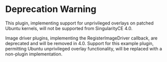 # Deprecation Warning

This plugin, implementing support for unprivileged overlays on patched Ubuntu
kernels, will not be supported from SingularityCE 4.0.

Image driver plugins, implementing the RegisterImageDriver callback, are
deprecated and will be removed in 4.0. Support for this example plugin,
permitting Ubuntu unprivileged overlay functionality, will be replaced with a
non-plugin implementation.
